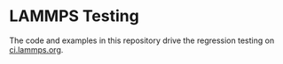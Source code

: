 # LAMMPS Testing

The code and examples in this repository drive the regression testing on
[ci.lammps.org](https://ci.lammps.org).
